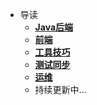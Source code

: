 * 导读
  * [**Java后端**](/study/Java后端/README)
  * [**前端**](/study/前端/README)
  * [**工具技巧**](/study/工具技巧/README)
  * [**测试同步**](/study/测试同步/README)
  * [**运维**](/study/运维/README)
  * 持续更新中...